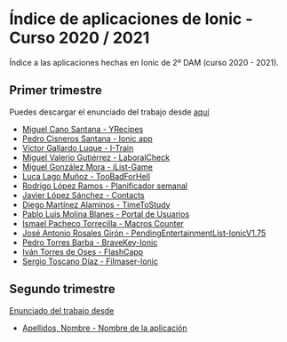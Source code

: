 # Índice de aplicaciones de Ionic - Curso 2020 / 2021

Índice a las aplicaciones hechas en Ionic de 2º DAM (curso 2020 - 2021).

## Primer trimestre

Puedes descargar el enunciado del trabajo desde [aquí](trabajo_ionic_v2.pdf)

* [Miguel Cano Santana - YRecipes](https://github.com/miguelcanosantana/YRecipes-App)
* [Pedro Cisneros Santana - Ionic app](https://github.com/PedroCisnerosSantana/ionicapp)
* [Víctor Gallardo Luque - I-Train](https://github.com/VictorGallardo/I-Train)
* [Miguel Valerio Gutiérrez - LaboralCheck](https://github.com/BeTheVal/LaboralCheck)
* [Miguel González Mora - iList-Game](https://github.com/Miguelgm1693/iList-Game)
* [Luca Lago Muñoz - TooBadForHell](https://github.com/ROMthesheep/TooBadForHell)
* [Rodrigo López Ramos - Planificador semanal](https://github.com/rodrigolopezramoss/Proyecto-Ionic-Planificador)
* [Javier López Sánchez - Contacts](https://github.com/javier-l0pez/Project1AD)
* [Diego Martínez Alaminos - TimeToStudy](https://github.com/diegomartinezalaminos/TimeToStudy)
* [Pablo Luis Molina Blanes - Portal de Usuarios](https://github.com/PabloLuisMolinaBlanes/ProyectoAD)
* [Ismael Pacheco Torrecilla - Macros Counter](https://github.com/ismaelpacheco13/macros-counter-ionic)
* [José Antonio Rosales Girón - PendingEntertainmentList-IonicV1.75](https://github.com/joseantoniorosales/PendingEntertainmentListV1.75)
* [Pedro Torres Barba - BraveKey-Ionic](https://github.com/torrespedrob/BraveKey-Ionic)
* [Iván Torres de Oses - FlashCapp](https://github.com/IvanTorres21/FlashCappIonic)
* [Sergio Toscano Díaz - Filmaser-Ionic](https://github.com/sergiotoscanodiaz/Filmaser-Ionic)

## Segundo trimestre

[Enunciado del trabajo desde](trabajo_ionic_v2.pdf)

* [Apellidos, Nombre - Nombre de la aplicación]()

